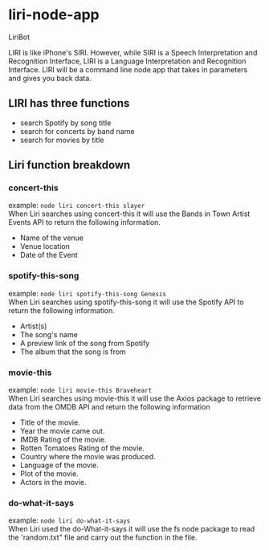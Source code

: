 # liri-node-app
LiriBot

LIRI is like iPhone's SIRI. However, while SIRI is a Speech Interpretation and Recognition Interface, LIRI is a Language Interpretation and Recognition Interface. LIRI will be a command line node app that takes in parameters and gives you back data.

## LIRI has three functions
* search Spotify by song title
* search for concerts by band name
* search for movies by title

## Liri function breakdown

### concert-this
example: `node liri concert-this slayer`  
When Liri searches using concert-this it will use the Bands in Town Artist Events API to return the following information.
* Name of the venue
* Venue location
* Date of the Event

### spotify-this-song
example: `node liri spotify-this-song Genesis`  
When Liri searches using spotify-this-song it will use the Spotify API to return the following information.
* Artist(s)
* The song's name
* A preview link of the song from Spotify
* The album that the song is from

### movie-this
example: `node liri movie-this Braveheart`  
When Liri searches using movie-this it will use the Axios package to retrieve data from the OMDB API and return the following information
* Title of the movie.
* Year the movie came out.
* IMDB Rating of the movie.
* Rotten Tomatoes Rating of the movie.
* Country where the movie was produced.
* Language of the movie.
* Plot of the movie.
* Actors in the movie.

### do-what-it-says
example: `node liri do-what-it-says`  
When Liri used the do-What-it-says it will use the fs node package to read the 'random.txt" file and carry out the function in the file.